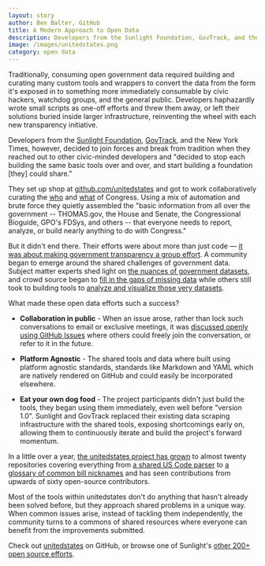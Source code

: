 ```yaml
---
layout: story
author: Ben Balter, GitHub
title: A Modern Approach to Open Data
description: Developers from the Sunlight Foundation, GovTrack, and the New York Times decided to stop each building the same basic tools over and over, and start building an open data platform they could share.
image: /images/unitedstates.png
category: open data
---
```


Traditionally, consuming open government data required building and curating many custom tools and wrappers to convert the data from the form it's exposed in to something more immediately consumable by civic hackers, watchdog groups, and the general public. Developers haphazardly wrote small scripts as one-off efforts and threw them away, or left their solutions buried inside larger infrastructure, reinventing the wheel with each new transparency initiative.

Developers from the [Sunlight Foundation](http://sunlightfoundation.com/), [GovTrack](http://www.govtrack.us/), and the New York Times, however, decided to join forces and break from tradition when they reached out to other civic-minded developers and "decided to stop each building the same basic tools over and over, and start building a foundation [they] could share."

They set up shop at [github.com/unitedstates](https://github.com/unitedstates) and got to work collaboratively curating the [who](https://github.com/unitedstates/congress-legislators/) and [what](https://github.com/unitedstates/congress) of Congress. Using a mix of automation and brute force they quietly assembled the "basic information from all over the government -- THOMAS.gov, the House and Senate, the Congressional Bioguide, GPO's FDSys, and others -- that everyone needs to report, analyze, or build nearly anything to do with Congress."

But it didn't end there. Their efforts were about more than just code — [it was about making government transparency a group effort](http://sunlightfoundation.com/blog/2013/08/20/a-modern-approach-to-open-data/). A community began to emerge around the shared challenges of government data. Subject matter experts shed light on [the nuances of government datasets](https://github.com/unitedstates/congress-legislators/issues/2), and crowd source began to [fill in the gaps of missing data](https://github.com/unitedstates/congress-legislators/pull/39) while others still took to building tools to [analyze and visualize those very datasets](http://news.yahoo.com/senate-budget-amendments-interactive-track-changes-153640966.html).

What made these open data efforts such a success?

* **Collaboration in public** - When an issue arose, rather than lock such conversations to email or exclusive meetings, it was [discussed openly using GitHub Issues](https://github.com/unitedstates/congress-legislators/issues?state=open) where others could freely join the conversation, or refer to it in the future.

* **Platform Agnostic** - The shared tools and data where built using platform agnostic standards, standards like Markdown and YAML which are natively rendered on GitHub and could easily be incorporated elsewhere.

* **Eat your own dog food** - The project participants didn't just build the tools, they began using them immediately, even well before "version 1.0". Sunlight and GovTrack replaced their existing data scraping infrastructure with the shared tools, exposing shortcomings early on, allowing them to continuously iterate and build the project's forward momentum.

In a little over a year, [the unitedstates project has grown](https://github.com/unitedstates) to almost twenty repositories covering everything from [a shared US Code parser](https://github.com/unitedstates/uscode) to [a glossary of common bill nicknames](https://github.com/unitedstates/bill-nicknames) and has seen contributions from upwards of sixty open-source contributors.

Most of the tools within unitedstates don't do anything that hasn't already been solved before, but they approach shared problems in a unique way. When common issues arise, instead of tackling them independently, the community turns to a commons of shared resources where everyone can benefit from the improvements submitted.

Check out [unitedstates](https://github.com/unitedstates) on GitHub, or browse one of Sunlight's [other 200+ open source efforts](https://github.com/sunlightlabs).
